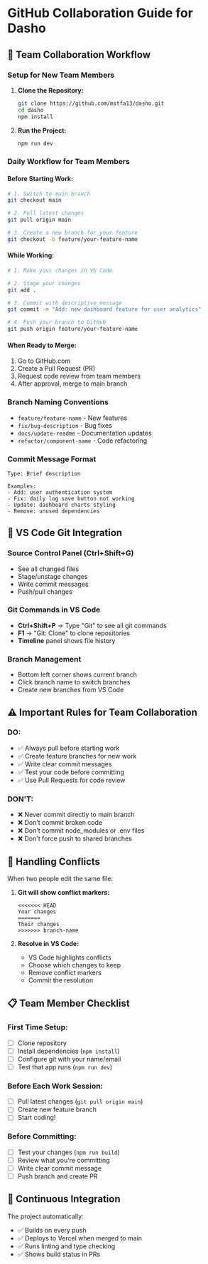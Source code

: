 # GitHub Collaboration Guide for Dasho

## 🤝 **Team Collaboration Workflow**

### **Setup for New Team Members**

1. **Clone the Repository:**
   ```bash
   git clone https://github.com/mstfa13/dasho.git
   cd dasho
   npm install
   ```

2. **Run the Project:**
   ```bash
   npm run dev
   ```

### **Daily Workflow for Team Members**

#### **Before Starting Work:**
```bash
# 1. Switch to main branch
git checkout main

# 2. Pull latest changes
git pull origin main

# 3. Create a new branch for your feature
git checkout -b feature/your-feature-name
```

#### **While Working:**
```bash
# 1. Make your changes in VS Code

# 2. Stage your changes
git add .

# 3. Commit with descriptive message
git commit -m "Add: new dashboard feature for user analytics"

# 4. Push your branch to GitHub
git push origin feature/your-feature-name
```

#### **When Ready to Merge:**
1. Go to GitHub.com
2. Create a Pull Request (PR)
3. Request code review from team members
4. After approval, merge to main branch

### **Branch Naming Conventions**
- `feature/feature-name` - New features
- `fix/bug-description` - Bug fixes
- `docs/update-readme` - Documentation updates
- `refactor/component-name` - Code refactoring

### **Commit Message Format**
```
Type: Brief description

Examples:
- Add: user authentication system
- Fix: daily log save button not working
- Update: dashboard charts styling
- Remove: unused dependencies
```

## 🔧 **VS Code Git Integration**

### **Source Control Panel** (Ctrl+Shift+G)
- See all changed files
- Stage/unstage changes
- Write commit messages
- Push/pull changes

### **Git Commands in VS Code**
- **Ctrl+Shift+P** → Type "Git" to see all git commands
- **F1** → "Git: Clone" to clone repositories
- **Timeline** panel shows file history

### **Branch Management**
- Bottom left corner shows current branch
- Click branch name to switch branches
- Create new branches from VS Code

## ⚠️ **Important Rules for Team Collaboration**

### **DO:**
- ✅ Always pull before starting work
- ✅ Create feature branches for new work
- ✅ Write clear commit messages
- ✅ Test your code before committing
- ✅ Use Pull Requests for code review

### **DON'T:**
- ❌ Never commit directly to main branch
- ❌ Don't commit broken code
- ❌ Don't commit node_modules or .env files
- ❌ Don't force push to shared branches

## 🚨 **Handling Conflicts**

When two people edit the same file:

1. **Git will show conflict markers:**
   ```
   <<<<<<< HEAD
   Your changes
   =======
   Their changes
   >>>>>>> branch-name
   ```

2. **Resolve in VS Code:**
   - VS Code highlights conflicts
   - Choose which changes to keep
   - Remove conflict markers
   - Commit the resolution

## 📋 **Team Member Checklist**

### **First Time Setup:**
- [ ] Clone repository
- [ ] Install dependencies (`npm install`)
- [ ] Configure git with your name/email
- [ ] Test that app runs (`npm run dev`)

### **Before Each Work Session:**
- [ ] Pull latest changes (`git pull origin main`)
- [ ] Create new feature branch
- [ ] Start coding!

### **Before Committing:**
- [ ] Test your changes (`npm run build`)
- [ ] Review what you're committing
- [ ] Write clear commit message
- [ ] Push branch and create PR

## 🔄 **Continuous Integration**

The project automatically:
- ✅ Builds on every push
- ✅ Deploys to Vercel when merged to main
- ✅ Runs linting and type checking
- ✅ Shows build status in PRs
